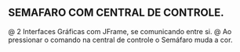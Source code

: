 ## SEMAFARO COM CENTRAL DE CONTROLE.

@ 2 Interfaces Gráficas com JFrame, se comunicando entre si.
@ Ao pressionar o comando na central de controle o Semáfaro muda a cor.
